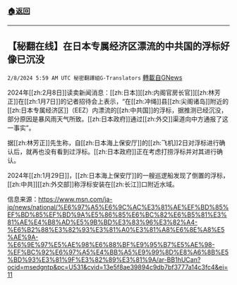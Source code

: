###  [:house:返回](README.md)
---


## 【秘翻在线】在日本专属经济区漂流的中共国的浮标好像已沉没
`2/8/2024 5:59 AM UTC 秘密翻譯組G-Translators` [轉載自GNews](https://gnews.org/articles/2291645)

2024年[[zh:2月8日]]读卖新闻消息：[[zh:日本]][[zh:内阁官房长官]][[zh:林芳正]]在[[zh:1月7日]]的记者招待会上表示，“在[[zh:冲绳]]县[[zh:尖阁诸岛]]附近的[[zh:日本专属经济区]]（EEZ）内漂流的[[zh:中共国]]的浮标，据推测已经沉没，部分原因是暴风雨天气所致。[[zh:日本政府]]通过[[zh:外交]]渠道向中方通报了这一事实”。

据[[zh:林芳正]]先生称，自[[zh:日本海上保安厅]]的[[zh:飞机]]2日对浮标进行确认后，就再也没有看到过浮标。[[zh:日本政府]]正在考虑打捞浮标并对其进行确认。

2024年[[zh:1月29日]]，[[zh:日本海上保安厅]]的一艘巡逻船发现了倒置的浮标，[[zh:中共]][[zh:外交部]]称浮标安装在[[zh:长江]]口附近水域。

信息来源：https://www.msn.com/ja-jp/news/national/%E6%97%A5%E6%9C%AC%E3%81%AE%EF%BD%85%EF%BD%85%EF%BD%9A%E5%86%85%E6%BC%82%E6%B5%81%E3%81%AE%E4%B8%AD%E5%9B%BD%E3%83%96%E3%82%A4-%E6%B2%88%E3%82%93%E3%81%A0%E3%81%A8%E6%8E%A8%E5%AE%9A-%E6%9E%97%E5%AE%98%E6%88%BF%E9%95%B7%E5%AE%98-%EF%BC%92%E6%97%A5%E4%BB%A5%E9%99%8D%E8%A6%8B%E5%BD%93%E3%81%9F%E3%82%89%E3%81%9A/ar-BB1hUCan?ocid=msedgntp&pc=U531&cvid=13e5f8ae39894c9db7bf3777a14c3fc4&ei=11
